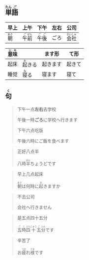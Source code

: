 ## <ruby><rb>単</rb><rt>たん</rt></ruby><ruby><rb>語</rb><rt>ご</rt></ruby>

| 早上                                  | 上午                                                         | 下午                                                         | 左右 | 公司                                                         |
| ------------------------------------- | ------------------------------------------------------------ | ------------------------------------------------------------ | ---- | ------------------------------------------------------------ |
| <ruby><rb>朝</rb><rt>あさ</rt></ruby> | <ruby><rb>午</rb><rt>ご</rt></ruby><ruby><rb>前</rb><rt>ぜん</rt></ruby> | <ruby><rb>午</rb><rt>ご</rt></ruby><ruby><rb>後</rb><rt>ご</rt></ruby> | ごろ | <ruby><rb>会</rb><rt>かい</rt></ruby><ruby><rb>社</rb><rt>しゃ</rt></ruby> |

| <ruby>意<rt>い</rt>味<rt>み</rt></ruby> |                                | ます形   | て形   |
| --------------------------------------- | ------------------------------ | -------- | ------ |
| 起床                                    | <ruby>起<rt>お</rt>きる</ruby> | 起きます | 起きて |
| 睡觉                                    | <ruby>寝<rt>ね</rt>る</ruby>   | 寝ます   | 寝て   |



## <ruby><rb>句</rb><rt>く</rt></ruby>

> 下午一点**左右**去学校
>
> 午後一時**ごろ**に学校へ行きます
>
> 下午六点吃饭
>
> 午後六時にご飯を食べます

> 正好八点半
>
> 八時<ruby><rb>半</rb><rt>はん</rt></ruby>ちょうどです

> 早上几点起床
>
> <ruby><rb>朝</rb><rt>あさ</rt></ruby>は何時に<ruby><rb>起</rb><rt>お</rt></ruby>きますか

> 不去公司
>
> 会社へ行きません

> 是五点四十五分
>
> <ruby><rb>五</rb><rt>ご</rt></ruby><ruby><rb>時</rb><rt>じ</rt></ruby><ruby><rb>四</rb><rt>よん</rt></ruby><ruby><rb>十</rb><rt>じゅう</rt></ruby><ruby><rb>五</rb><rt>ご</rt></ruby><ruby><rb>分</rb><rt>ふん</rt></ruby>です

> 辛苦了
>
> お<ruby>疲<rt>つか</rt>れ</ruby><ruby>様<rt>さま</rt></ruby>です